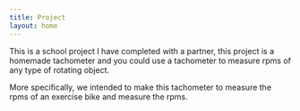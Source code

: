 ```yaml
---
title: Project
layout: home
---
```


This is a school project I have completed with a partner, this project is a homemade tachometer and you could use a tachometer to measure rpms of any type of rotating object.


More specifically, we intended to make this tachometer to measure the rpms of an exercise bike and measure the rpms.
    
